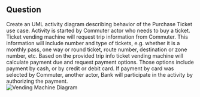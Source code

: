 ## Question
Create an UML activity diagram describing behavior of the Purchase Ticket use case. Activity is started by Commuter actor who needs to buy a ticket. Ticket vending machine will request trip information from Commuter. This information will include number and type of tickets, e.g. whether it is a monthly pass, one way or round ticket, route number, destination or zone number, etc. Based on the provided trip info ticket vending machine will calculate payment due and request payment options. Those options include payment by cash, or by credit or debit card. If payment by card was selected by Commuter, another actor, Bank will participate in the activity by authorizing the payment.
<br>
<img src="https://user-images.githubusercontent.com/46771415/96754579-1f68b780-13ef-11eb-8ad8-78d166e1efa2.jpg" alt="Vending Machine Diagram">
